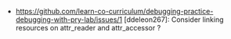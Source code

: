 * https://github.com/learn-co-curriculum/debugging-practice-debugging-with-pry-lab/issues/1 [ddeleon267]: Consider linking resources on attr_reader and attr_accessor ?
